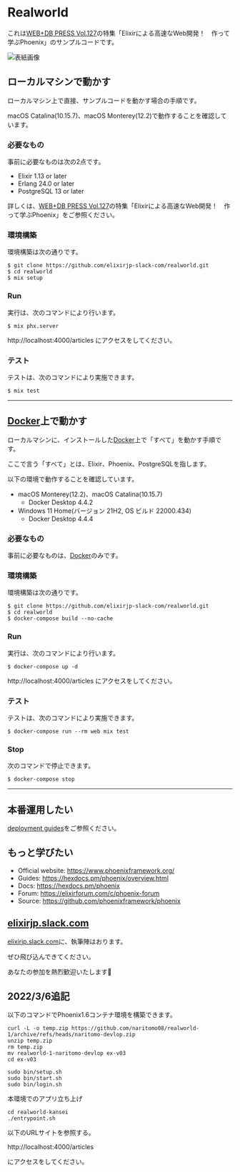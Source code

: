 # Realworld

これは[WEB+DB PRESS Vol.127](https://gihyo.jp/magazine/wdpress/archive/2022/vol127)の特集「Elixirによる高速なWeb開発！　作って学ぶPhoenix」のサンプルコードです。

![表紙画像](https://user-images.githubusercontent.com/4215723/152686942-be6d5ffd-fe7b-4a0d-9e38-c264705c182b.jpeg)

## ローカルマシンで動かす

ローカルマシン上で直接、サンプルコードを動かす場合の手順です。

macOS Catalina(10.15.7)、macOS Monterey(12.2)で動作することを確認しています。

### 必要なもの

事前に必要なものは次の2点です。

- Elixir 1.13 or later
- Erlang 24.0 or later
- PostgreSQL 13 or later

詳しくは、[WEB+DB PRESS Vol.127](https://gihyo.jp/magazine/wdpress/archive/2022/vol127)の特集「Elixirによる高速なWeb開発！　作って学ぶPhoenix」をご参照ください。


### 環境構築

環境構築は次の通りです。

```
$ git clone https://github.com/elixirjp-slack-com/realworld.git
$ cd realworld
$ mix setup
```

### Run

実行は、次のコマンドにより行います。

```
$ mix phx.server
```

http://localhost:4000/articles
にアクセスをしてください。

### テスト

テストは、次のコマンドにより実施できます。

```
$ mix test
```

---

## [Docker](https://www.docker.com/)上で動かす

ローカルマシンに、インストールした[Docker](https://www.docker.com/)上で「すべて」を動かす手順です。

ここで言う「すべて」とは、Elixir、Phoenix、PostgreSQLを指します。

以下の環境で動作することを確認しています。

- macOS Monterey(12.2)、macOS Catalina(10.15.7)
  - Docker Desktop 4.4.2
- Windows 11 Home(バージョン 21H2, OS ビルド 22000.434)
  - Docker Desktop 4.4.4

### 必要なもの

事前に必要なものは、[Docker](https://www.docker.com/)のみです。


### 環境構築

環境構築は次の通りです。

```
$ git clone https://github.com/elixirjp-slack-com/realworld.git
$ cd realworld
$ docker-compose build --no-cache
```

### Run

実行は、次のコマンドにより行います。

```
$ docker-compose up -d
```

http://localhost:4000/articles
にアクセスをしてください。

### テスト

テストは、次のコマンドにより実施できます。

```
$ docker-compose run --rm web mix test
```

### Stop

次のコマンドで停止できます。

```
$ docker-compose stop
```

---

## 本番運用したい

[deployment guides](https://hexdocs.pm/phoenix/deployment.html)をご参照ください。

## もっと学びたい

  * Official website: https://www.phoenixframework.org/
  * Guides: https://hexdocs.pm/phoenix/overview.html
  * Docs: https://hexdocs.pm/phoenix
  * Forum: https://elixirforum.com/c/phoenix-forum
  * Source: https://github.com/phoenixframework/phoenix

## [elixirjp.slack.com](https://join.slack.com/t/elixirjp/shared_invite/zt-ae8m5bad-WW69GH1w4iuafm1tKNgd~w)

[elixirjp.slack.com](https://join.slack.com/t/elixirjp/shared_invite/zt-ae8m5bad-WW69GH1w4iuafm1tKNgd~w)に、執筆陣はおります。

ぜひ飛び込んできてください。

あなたの参加を熱烈歓迎いたします:tada:

## 2022/3/6追記

以下のコマンドでPhoenix1.6コンテナ環境を構築できます。

```
curl -L -o temp.zip https://github.com/naritomo08/realworld-1/archive/refs/heads/naritomo-devlop.zip
unzip temp.zip
rm temp.zip
mv realworld-1-naritomo-devlop ex-v03
cd ex-v03

sudo bin/setup.sh
sudo bin/start.sh
sudo bin/login.sh
```


本環境でのアプリ立ち上げ

```
cd realworld-kansei
./entrypoint.sh
```

以下のURLサイトを参照する。

http://localhost:4000/articles

にアクセスをしてください。


